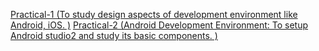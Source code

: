 [Practical-1 (To study design aspects of development environment like Android, 
iOS.  )](https://www.overleaf.com/read/pnjkcbqhbmqn#0ffc2b)
[Practical-2 (Android Development Environment:   To setup Android studio2 and study its basic components. )](https://www.overleaf.com/read/dxgfgbmyjjpk#26d529)
